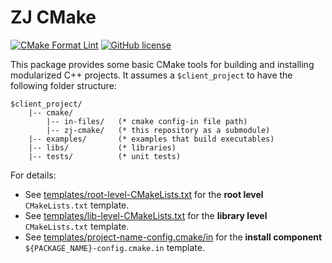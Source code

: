 # ZJ CMake

[![CMake Format Lint](https://github.com/zongyaojin/zj-cmake/actions/workflows/cmake-format-lint.yml/badge.svg)](https://github.com/zongyaojin/zj-cmake/actions/workflows/cmake-format-lint.yml)
[![GitHub license](https://img.shields.io/badge/license-Apache--2.0-blue.svg)](https://github.com/zongyaojin/zj-cmake/blob/main/LICENSE)

This package provides some basic CMake tools for building and installing modularized C++ projects. It assumes a `$client_project` to have the following folder structure:

```text
$client_project/
    |-- cmake/
        |-- in-files/   (* cmake config-in file path)
        |-- zj-cmake/   (* this repository as a submodule)
    |-- examples/       (* examples that build executables)
    |-- libs/           (* libraries)
    |-- tests/          (* unit tests)
```

For details:

- See [templates/root-level-CMakeLists.txt](./templates/root-level-CMakeLists.txt.in) for the **root level** `CMakeLists.txt` template.
- See [templates/lib-level-CMakeLists.txt](./templates/lib-level-CMakeLists.txt.in) for the **library level** `CMakeLists.txt` template.
- See [templates/project-name-config.cmake/in](./templates/project-name-config.cmake.in) for the **install component** `${PACKAGE_NAME}-config.cmake.in` template.
